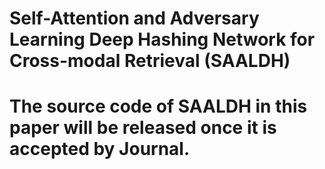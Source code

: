 # Self-Attention and Adversary Learning Deep Hashing Network for Cross-modal Retrieval (SAALDH)
# The source code of SAALDH in this paper will be released once it is accepted by Journal.
